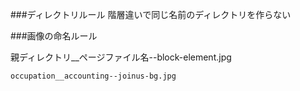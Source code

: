 ﻿###ディレクトリルール
階層違いで同じ名前のディレクトリを作らない  

###画像の命名ルール

親ディレクトリ__ページファイル名--block-element.jpg  

```html
occupation__accounting--joinus-bg.jpg
```

